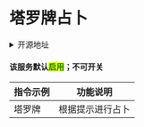 # 塔罗牌占卜

<details>

<summary>开源地址</summary>

[https://github.com/lolifish/destiny\_tarrot-CQnonebot](https://github.com/lolifish/destiny\_tarrot-CQnonebot)

基于开源内容进行修改

</details>

#### 该服务默认<mark style="color:green;">启用</mark>；不可开关

| 指令示例 | 功能说明     |
| ---- | -------- |
| 塔罗牌  | 根据提示进行占卜 |
